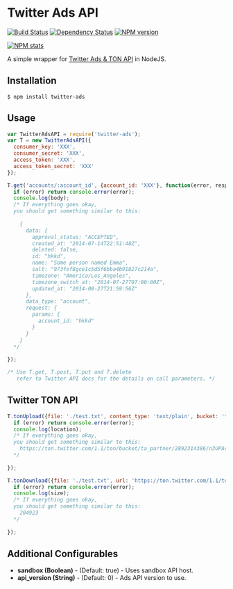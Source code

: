 # Twitter Ads API

[![Build Status](https://travis-ci.org/FallenTech/twitter-ads.png?branch=master)](https://travis-ci.org/FallenTech/twitter-ads)
[![Dependency Status](https://www.versioneye.com/user/projects/56338d8f36d0ab0021001a8d/badge.svg?style=flat)](https://www.versioneye.com/user/projects/56338d8f36d0ab0021001a8d)
[![NPM version](https://badge.fury.io/js/twitter-ads.png)](http://badge.fury.io/js/twitter-ads)

[![NPM stats](https://nodei.co/npm/twitter-ads.png?downloads=true)](https://www.npmjs.org/package/twitter-ads)

A simple wrapper for <a href="https://dev.twitter.com/ads/overview">Twitter Ads & TON API</a> in NodeJS.

## Installation

```
$ npm install twitter-ads
```


## Usage
```js
var TwitterAdsAPI = require('twitter-ads');
var T = new TwitterAdsAPI({
  consumer_key: 'XXX',
  consumer_secret: 'XXX',
  access_token: 'XXX',
  access_token_secret: 'XXX'
});

T.get('accounts/:account_id', {account_id: 'XXX'}, function(error, resp, body) {
  if (error) return console.error(error);
  console.log(body);
  /* If everything goes okay,
  you should get something similar to this:
  
    {
      data: {
        approval_status: "ACCEPTED",
        created_at: "2014-07-14T22:51:48Z",
        deleted: false,
        id: "hkkd",
        name: "Some person named Emma",
        salt: "973fef8gce1c5d5f6bba4b91827c214a",
        timezone: "America/Los_Angeles",
        timezone_switch_at: "2014-07-27T07:00:00Z",
        updated_at: "2014-08-27T21:59:56Z"
      },
      data_type: "account",
      request: {
        params: {
          account_id: "hkkd"
        }
      }
    }  
  */
  
});

/* Use T.get, T.post, T.put and T.delete
   refer to Twitter API docs for the details on call parameters. */
```

## Twitter TON API
```js
T.tonUpload({file: './test.txt', content_type: 'text/plain', bucket: 'ta_partner'}, function(error, location) {
  if (error) return console.error(error);
  console.log(location);
  /* If everything goes okay,
  you should get something similar to this:
    https://ton.twitter.com/1.1/ton/bucket/ta_partner/2892314386/n3UPAcC02roTP6C
  */
  
});

T.tonDownload({file: './test.txt', url: 'https://ton.twitter.com/1.1/ton/bucket/ta_partner/2892314386/n3UPAcC02roTP6C'}, function(error, size) {
  if (error) return console.error(error);
  console.log(size);
  /* If everything goes okay,
  you should get something similar to this:
    204923
  */
  
});
```

## Additional Configurables
* **sandbox (Boolean)** - (Default: true) - Uses sandbox API host.
* **api_version (String)** - (Default: 0) - Ads API version to use.